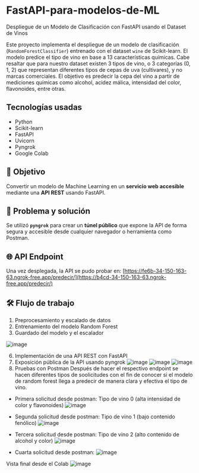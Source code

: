 # FastAPI-para-modelos-de-ML
Despliegue de un Modelo de Clasificación con FastAPI usando el Dataset de Vinos

Este proyecto implementa el despliegue de un modelo de clasificación (`RandomForestClassifier`) entrenado con el dataset `wine` de Scikit-learn. El modelo predice el tipo de vino en base a 13 características químicas. Cabe resaltar que para nuestro dataset existen 3 tipos de vino, o 3 categorías (0, 1, 2) que representan diferentes tipos de cepas de uva (cultivares), y no marcas comerciales. El objetivo es predecir la cepa del vino a partir de mediciones químicas como alcohol, acidez málica, intensidad del color, flavonoides, entre otras.

## Tecnologías usadas

- Python
- Scikit-learn
- FastAPI
- Uvicorn
- Pyngrok
- Google Colab

## 🎯 Objetivo
Convertir un modelo de Machine Learning en un **servicio web accesible** mediante una **API REST** usando FastAPI.

## 🔧 Problema y solución
Se utilizó **`pyngrok`** para crear un **túnel público** que expone la API de forma segura y accesible desde cualquier navegador o herramienta como Postman.

## 🌐 API Endpoint
Una vez desplegada, la API se pudo probar en: [https://fe6b-34-150-163-63.ngrok-free.app/predecir/](https://b4cd-34-150-163-63.ngrok-free.app/predecir/)

## 🛠️ Flujo de trabajo
1. Preprocesamiento y escalado de datos
3. Entrenamiento del modelo Random Forest
4. Guardado del modelo y el escalador

![image](https://github.com/user-attachments/assets/049191dc-a8ab-4938-b174-3a1b6a87212e)

6. Implementación de una API REST con FastAPI
7. Exposición pública de la API usando pyngrok
![image](https://github.com/user-attachments/assets/58e73c00-94bb-49d2-a532-47e18805c99a)
![image](https://github.com/user-attachments/assets/9b7f4358-02b5-4670-aa31-7a828afca1cc)
![image](https://github.com/user-attachments/assets/68af512a-3df6-406c-a7ca-c4a4287b1caf)
8. Pruebas con Postman
Después de hacer el respectivo endpoint se hacen diferentes tipos de soolicitudes con el fin de
conocer si el modelo de random forest llega a predecir de manera clara y efectiva el tipo de vino.
  - Primera solicitud desde postman: Tipo de vino 0 (alta intensidad de color y flavonoides)
![image](https://github.com/user-attachments/assets/d058a703-90d3-40a0-9718-f7e59457dc8e)

  - Segunda solicitud desde postman: Tipo de vino 1 (bajo contenido fenólico)
![image](https://github.com/user-attachments/assets/eb2d8b04-ca5b-41e2-ae19-699af7ee7595)

- Tercera solicitud desde postman: Tipo de vino 2 (alto contenido de alcohol y color)
![image](https://github.com/user-attachments/assets/e1148303-1d8c-4d74-a300-afd60ea03997)

- Cuarta solicitud desde postman:
![image](https://github.com/user-attachments/assets/0a6b320a-2ec3-4b91-9444-8c0339bd6c60)

Vista final desde el Colab
![image](https://github.com/user-attachments/assets/ba702174-511f-42c9-9058-49c837023d15)




